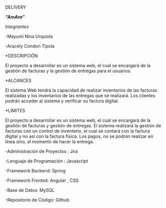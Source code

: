 DELIVERY 

***“AmAra”***



*Integrantes*

-Mayumi Nina Urquiola

-Aracely Condori Tipola


*DESCRIPCIÓN

El proyecto a desarrollar es un sistema web, el cual se encargará de la gestión de facturas y la gestión  de entregas para el usuarios.

*ALCANCES

El sistema Web tendrá la capacidad de realizar inventarios de las facturas realizadas y los inventarios de las entregas que se realizará.
Los clientes podrán acceder al sistema  y verificar su factura digital.

*LIMITES

El proyecto a desarrollar es un sistema web, el cual se encargará de la gestión  de facturas y gestión de entregas.
El sistema realizará la gestión de facturas con un control de inventario, el cual se contará con la factura digital y no así con la factura física.
Los pagos, no se podrán realizar en línea sino, al momento de hacer la entrega.




-Administración de Proyectos :  Jira

-Lenguaje de Programación : Javascript

-Framework Backend: Spring

-Framework Fronted: Angular , CSS

-Base de Datos: MySQL

-Repositorio de Código: Github



